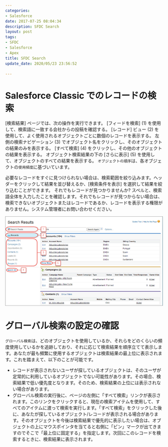 ```yaml
---
categories:
- Salesforce
date: 2017-07-25 08:04:34
description: SFDC Search
layout: post
tags:
- SFDC
- Salesforce
- Apex
title: SFDC Search
update_date: 2020/05/23 23:56:52

---
```


# Salesforce Classic でのレコードの検索
[検索結果] ページでは、次の操作を実行できます。
[フィードを検索] (1) を使用して、検索語に一致する会社からの投稿を確認する。
[レコード] ビュー (2) を使用して、よく使用されるオブジェクトごとに数個のレコードを表示する。
左側の検索ナビゲーション (3) でオブジェクト名をクリックし、そのオブジェクトの結果のみを表示する。
[すべて検索] (4) をクリックし、その他のオブジェクトの結果を表示する。
オブジェクト検索結果の下の [さらに表示] (5) を使用して、オブジェクトのすべての結果を表示する。
`オブジェクトの順序`は、各オブジェクトの`使用頻度`に基づいています。

必要なレコードをすぐに見つけられない場合は、検索範囲を絞り込みます。ヘッダーをクリックして結果を並び替えるか、[検索条件を表示] を選択して結果を絞り込むことができます。
それでもレコードが見つかりませんか? スペルと、検索語全体を入力したことを確認します。それでもレコードが見つからない場合は、検索できないオブジェクトまたはレコードであるか、レコードを表示する権限がありません。システム管理者にお問い合わせください。

![basics_search_results](/images/sfdc-image/basics_search_results.png)


# グローバル検索の設定の確認

`グローバル検索`は、どのオブジェクトを使用しているか、それらをどのくらいの頻度使用しているかを追跡しており、それに応じて検索結果を順序立てて表示します。あなたが最も頻繁に使用するオブジェクトは検索結果の最上位に表示されます。これを踏まえて、以下のことが可能です。
- レコードが表示されないユーザが探しているオブジェクトは、そのユーザが定常的に利用しているオブジェクトでない可能性があります。その場合、検索結果で低い優先度となります。そのため、検索結果の上位には表示されない場合があります。
- グローバル検索の実行後に、ページの左側に「すべて検索」リンクが表示されます。このリンクをクリックすると、現在の検索アイテムを使用して、すべてのアイテムに渡って検索を実行します。「すべて検索」をクリックした後に、あなたが探しているオブジェクト/レコードが表示される場合があります。そのオブジェクトを今後は検索結果で優先的に表示したい場合は、オブジェクトの上にマウスポインタを当てると右側に「ピン」マークが出てきますのでそこで「最上位に固定する」を指定します。次回にこのレコードを検索するときに、検索結果に表示されます。
